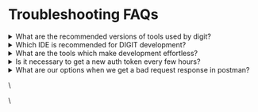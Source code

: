 # Troubleshooting FAQs

<details>

<summary>What are the recommended versions of tools used by digit?</summary>

**Answer**\
Git - 2.38.1(latest version)

Java - JDK 8

Intellij - 2022.2.3(latest version)

Kafka - 3.2.0(latest version)

Postman - v9.4(latest version)

Kubectl - 1.25.3(latest version)

Postgres - v10

</details>

<details>

<summary>Which IDE is recommended for DIGIT development?</summary>

**Answer**\
Intellij, Eclipse, VS Code or any other preferred IDE can be used. Make sure that it supports Java development and install the Lombok plugin for the IDE.

</details>

<details>

<summary>What are the tools which make development effortless?</summary>

**Answer**\
[Jsonformatter.org](http://jsonformatter.org) is a lightweight tool which is quite handy when it comes to working with sending postman requests and putting objects to Kafka topics. Another such site is [editor.swagger.io](http://editor.swagger.io) which makes reading/designing APIs a lot easier and understandable. Use Postman to test APIs. Use k9s to work with your Kubernetes clusters.

</details>

<details>

<summary>Is it necessary to get a new auth token every few hours?</summary>

**Answer**\
Auth tokens come with an expire period after which you will have to refresh it by hitting the oauth2 APIs.&#x20;

If you don’t want to refresh auth now and again you can port-forward services and get the same result. There are a couple of things to keep in mind though.&#x20;

1. As there are many services to port forward, you must not mix up port numbers while port forwarding.
2. Port forwarding by-passes the zuul api gateway, hence in this case, when accessing a service directly, for a request to be valid, a user has to send the userInfo JSON inside the RequestInfo object.&#x20;

Sample

```json
"userInfo": {
"id": 24226, 
"uuid": "11b0e02b-0145-4de2-bc42-c97b96264807", 
"userName": "sample_user", 
"roles": [
             {
                 "name": "Citizen", 
                 "code": "CITIZEN"
             }
         ]
}
```

</details>

<details>

<summary>What are our options when we get a bad request response in postman?</summary>

**Answer**

You can disconnect the forwarded port and start port forwarding again with recheck on port numbers. If this doesn’t solve the error, in some cases like adding mdms configuration, you can restart the pod to get the desired output.

</details>



\




\
